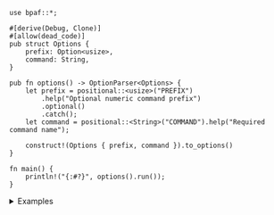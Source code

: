 ```no_run
use bpaf::*;

#[derive(Debug, Clone)]
#[allow(dead_code)]
pub struct Options {
    prefix: Option<usize>,
    command: String,
}

pub fn options() -> OptionParser<Options> {
    let prefix = positional::<usize>("PREFIX")
        .help("Optional numeric command prefix")
        .optional()
        .catch();
    let command = positional::<String>("COMMAND").help("Required command name");

    construct!(Options { prefix, command }).to_options()
}

fn main() {
    println!("{:#?}", options().run());
}

```
<details>
<summary style="display: list-item;">Examples</summary>


If `bpaf` can parse first positional argument as number - it becomes a numeric prefix
```console
% app 10 eat
Options { prefix: Some(10), command: "eat" }
```

Otherwise it gets ignored
```console
% app "just eat"
Options { prefix: None, command: "just eat" }
```

If validation passes but second argument is missing - there's no fallback
```console
% app 10
Expected <COMMAND>, pass --help for usage information
```

Help should reflect the fact that the prefix is optional
```console
% app --help
Usage: [<PREFIX>] <COMMAND>

Available positional items:
    <PREFIX>   Optional numeric command prefix
    <COMMAND>  Required command name

Available options:
    -h, --help  Prints help information
```

</details>
